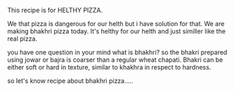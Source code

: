 This recipe is for HELTHY PIZZA.

We that pizza is dangerous for our helth but i have solution for that.
We are making bhakhri pizza today. It's helthy for our helth and just similler like the real pizza.

you have one question in your mind what is bhakhri?
so the bhakri prepared using jowar or bajra is coarser than a regular wheat chapati. Bhakri can be either soft or hard in texture, similar to khakhra in respect to hardness.

so let's know recipe about bhakhri pizza.....